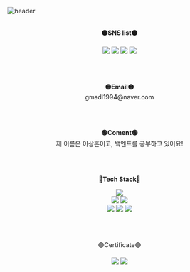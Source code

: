 ![header](https://capsule-render.vercel.app/api?type=rounded&color=231F20&height=300&section=header&text=welcome&fontColor=FDEE21&fontSize=110&animation=fadeIn&fontAlignY=45&desc=Topy's%20GitHub%20Profile&descAlignY=61&descAlign=70)
<br>
<br>

<p align="center">
    <Strong>🟠SNS list🟠</Strong><br><br>
    <a href="https://jazzy-taker-01f.notion.site/629539107b214ae6a536177207184a38" target="_blank"><img src="https://img.shields.io/badge/Notion-black?style=flat-square&logo=Notion&logoColor=white"/></a>
    <a href="https://www.instagram.com/dltkdgms/" target="_blank"><img src="https://img.shields.io/badge/Instagram-FDEE21?style=flat-square&logo=Instagram&logoColor=white"/></a>
      <a href="https://kr.tradingview.com/u/Topy_heun/" target="_blank"><img src="https://img.shields.io/badge/TradingView-005AF0?style=flat-square&logo=Telegraph&logoColor=white"/></a>
      <a href="https://www.youtube.com/channel/UC5dHJvbD9GGkxAN992HaFnA" target="_blank"><img src="https://img.shields.io/badge/Youtube-F40D12?style=flat-square&logo=Youtube&logoColor=white"/></a>
</p>
<br>
<br>

<p align="center">
<Strong>🟡Email🟡</Strong><br>gmsdl1994@naver.com<br>
</p>
<br>
<br>

<p align="center">
<Strong>🟢Coment🟢</Strong><br>
제 이름은 이상흔이고, 백엔드를 공부하고 있어요!
</p>
<br>
<br>

<p align="center">
    <Strong>🔵Tech Stack🔵</Strong>
</p>

<p align="center" display="inline-block">
  <img src="https://img.shields.io/badge/JAVA-007396?style=for-the-badge&logo=java&logoColor=white"><br>
    <img src="https://img.shields.io/badge/Spring-7ED321?style=for-the-badge&logo=Spring&logoColor=white">
    <img src="https://img.shields.io/badge/SpringBoot-7ED321?style=for-the-badge&logo=Spring Boot&logoColor=white"><br>
    <img src="https://img.shields.io/badge/Mysql-CC2927?style=for-the-badge&logo=mysql&logoColor=white">
    <img src="https://img.shields.io/badge/Jpa-FF9E0F?style=for-the-badge&logo=Joplin&logoColor=white"> 
    <img src="https://img.shields.io/badge/AWS-A100FF?style=for-the-badge&logo=Amazon AWS&logoColor=white">
</p>
<br>
<br>

<p align="center">
    🟣Certificate🟣
</p>

<p align="center" display="inline-block">
  <img src="https://img.shields.io/badge/정보처리기사-blue">  
  <img src="https://img.shields.io/badge/SQLD-red">
</p>
<br>
